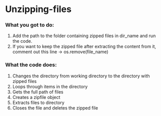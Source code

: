 # Unzipping-files

### What you got to do:
1. Add the path to the folder containing zipped files in dir_name and run the code.
2. If you want to keep the zipped file after extracting the content from it, comment out this line -> os.remove(file_name)

### What the code does:
1. Changes the directory from working directory to the directory with zipped files
2. Loops through items in the directory
3. Gets the full path of files
4. Creates a zipfile object
5. Extracts files to directory
6. Closes the file and deletes the zipped file
